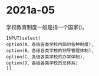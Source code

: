# 2021a-05
学校教育制度一般是指一个国家()。
```meta-bind
INPUT[select(
option(A、各级各类学校内部的各种制度),
option(B、各级各类学校的领导管理体制),
option(C、各级各类学校的办学体制),
option(D、各级各类学校的总体系)
)]
```